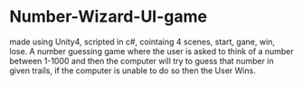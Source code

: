 # Number-Wizard-UI-game
made using Unity4, scripted in c#, cointaing 4 scenes, start, gane, win, lose.
A number guessing game where the user is asked to think of a number between 1-1000 and then the computer will try to guess that number in given trails, if the computer is unable to do so then the User Wins.
